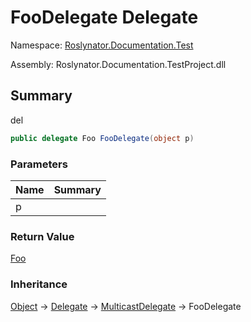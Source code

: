 # FooDelegate Delegate

Namespace: [Roslynator.Documentation.Test](../README.md)

Assembly: Roslynator\.Documentation\.TestProject\.dll

## Summary

del

```csharp
public delegate Foo FooDelegate(object p)
```

### Parameters

| Name | Summary |
| ---- | ------- |
| p | |

### Return Value

[Foo](../Foo/README.md)

### Inheritance

[Object](https://docs.microsoft.com/en-us/dotnet/api/system.object) &#x2192; [Delegate](https://docs.microsoft.com/en-us/dotnet/api/system.delegate) &#x2192; [MulticastDelegate](https://docs.microsoft.com/en-us/dotnet/api/system.multicastdelegate) &#x2192; FooDelegate
